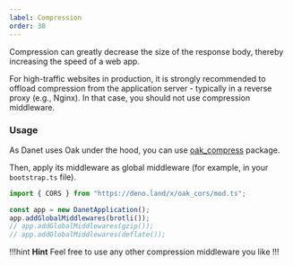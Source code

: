 ```yaml
---
label: Compression
order: 30
---
```


Compression can greatly decrease the size of the response body, thereby increasing the speed of a web app.

For high-traffic websites in production, it is strongly recommended to offload compression from the application server - typically in a reverse proxy (e.g., Nginx). In that case, you should not use compression middleware.


### Usage

As Danet uses Oak under the hood, you can use [oak_compress](https://deno.land/x/oak_compress) package.

Then, apply its middleware as global middleware (for example, in your `bootstrap.ts` file).

```typescript
import { CORS } from "https://deno.land/x/oak_cors/mod.ts";

const app = new DanetApplication();
app.addGlobalMiddlewares(brotli());
// app.addGlobalMiddlewares(gzip());
// app.addGlobalMiddlewares(deflate());
```
!!!hint **Hint**
Feel free to use any other compression middleware you like
!!!
